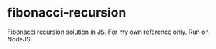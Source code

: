 # fibonacci-recursion
Fibonacci recursion solution in JS.
For my own reference only.
Run on NodeJS.
